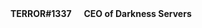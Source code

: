 <p>
<img height="16" width="16" src="https://darknesscommunity.club/images/discord.png" /><strong>TERROR#1337</strong>
<img height="16" width="16" src="https://darknesscommunity.club/images/iconserver2.png" /><strong>CEO of Darkness Servers</strong>
</p>
